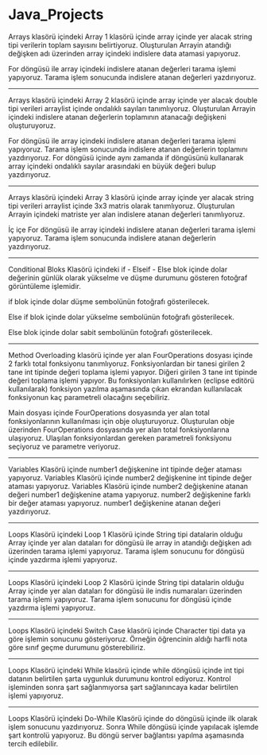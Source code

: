 # Java_Projects

Arrays klasörü içindeki Array 1 klasörü içinde array içinde yer alacak string tipi verilerin toplam sayısını belirtiyoruz. Oluşturulan Arrayin atandığı değişken adı üzerinden array içindeki indislere data atamasi yapıyoruz.

For döngüsü ile array içindeki indislere atanan değerleri tarama işlemi yapıyoruz. Tarama işlem sonucunda indislere atanan değerleri yazdırıyoruz.

----------------------------------------------------------------------------------------------------------------------------------------------------------------

Arrays klasörü içindeki Array 2 klasörü içinde array içinde yer alacak double tipi verileri arraylist içinde ondalıklı sayıları tanımlıyoruz. Oluşturulan Arrayin içindeki indislere atanan değerlerin toplamının atanacağı değişkeni oluşturuyoruz.

For döngüsü ile array içindeki indislere atanan değerleri tarama işlemi yapıyoruz. Tarama işlem sonucunda indislere atanan değerlerin toplamını yazdırıyoruz.
For döngüsü içinde aynı zamanda if döngüsünü kullanarak array içindeki ondalıklı sayılar arasındaki en büyük değeri bulup yazdırıyoruz.

----------------------------------------------------------------------------------------------------------------------------------------------------------------

Arrays klasörü içindeki Array 3 klasörü içinde array içinde yer alacak string tipi verileri arraylist içinde 3x3 matris olarak tanımlıyoruz. Oluşturulan Arrayin içindeki matriste yer alan indislere atanan değerleri tanımlıyoruz.

İç içe For döngüsü ile array içindeki indislere atanan değerleri tarama işlemi yapıyoruz. Tarama işlem sonucunda indislere atanan değerlerin yazdırıyoruz.

----------------------------------------------------------------------------------------------------------------------------------------------------------------

Conditional Bloks Klasörü içindeki if - Elseif - Else blok içinde dolar değerinin günlük olarak yükselme ve düşme durumunu gösteren fotoğraf görüntüleme işlemidir. 

if blok içinde dolar düşme sembolünün fotoğrafı gösterilecek.

Else if blok içinde dolar yükselme sembolünün fotoğrafı gösterilecek.

Else blok içinde dolar sabit sembolünün fotoğrafı gösterilecek.

----------------------------------------------------------------------------------------------------------------------------------------------------------------

Method Overloading klasörü içinde yer alan FourOperations dosyası içinde 2 farklı total fonksiyonu tanımlıyoruz. Fonksiyonlardan bir tanesi girilen 2 tane int tipinde değeri toplama işlemi yapıyor. Diğeri girilen 3 tane int tipinde değeri toplama işlemi yapıyor. Bu fonksiyonları kullanılırken (eclipse editörü kullanılarak) fonksiyon yazılma aşamasında çıkan ekrandan kullanılacak fonksiyonun kaç parametreli olacağını seçebiliriz.

Main dosyası içinde FourOperations dosyasında yer alan total fonksiyonlarının kullanılması için obje oluşturuyoruz. Oluşturulan obje üzerinden FourOperations dosyasında yer alan total fonksiyonlarına ulaşıyoruz. Ulaşılan fonksiyonlardan gereken parametreli fonksiyonu seçiyoruz ve parametre veriyoruz.

----------------------------------------------------------------------------------------------------------------------------------------------------------------

Variables Klasörü içinde number1 değişkenine int tipinde değer ataması yapıyoruz.
Variables Klasörü içinde number2 değişkenine int tipinde değer ataması yapıyoruz.
Variables Klasörü içinde number2 değişkenine atanan değeri number1 değişkenine atama yapıyoruz.
number2 değişkenine farklı bir değer ataması yapıyoruz.
number1 değişkenine atanan değeri yazdırıyoruz.

----------------------------------------------------------------------------------------------------------------------------------------------------------------

Loops Klasörü içindeki Loop 1 Klasörü içinde String tipi datalarin olduğu Array içinde yer alan dataları for döngüsü ile array in atandığı değişken adı üzerinden tarama işlemi yapıyoruz. Tarama işlem sonucunu for döngüsü içinde yazdırma işlemi yapıyoruz.

----------------------------------------------------------------------------------------------------------------------------------------------------------------

Loops Klasörü içindeki Loop 2 Klasörü içinde String tipi datalarin olduğu Array içinde yer alan dataları for döngüsü ile indis numaraları üzerinden tarama işlemi yapıyoruz. Tarama işlem sonucunu for döngüsü içinde yazdırma işlemi yapıyoruz.

----------------------------------------------------------------------------------------------------------------------------------------------------------------

Loops Klasörü içindeki Switch Case klasörü içinde Character tipi data ya göre işlemin sonucunu gösteriyoruz. Örneğin öğrencinin aldığı harfli nota göre sınıf geçme durumunu gösterebiliriz.

----------------------------------------------------------------------------------------------------------------------------------------------------------------

Loops Klasörü içindeki While klasörü içinde while döngüsü içinde int tipi datanın belirtilen şarta uygunluk durumunu kontrol ediyoruz. Kontrol işleminden sonra şart sağlanmıyorsa şart sağlanıncaya kadar belirtilen işlemi yapıyoruz.

----------------------------------------------------------------------------------------------------------------------------------------------------------------

Loops Klasörü içindeki Do-While Klasörü içinde do döngüsü içinde ilk olarak işlem sonucunu yazdırıyoruz. Sonra While döngüsü içinde yapılacak işlemde şart kontrolü yapıyoruz. Bu döngü server bağlantısı yapılma aşamasında tercih edilebilir.
